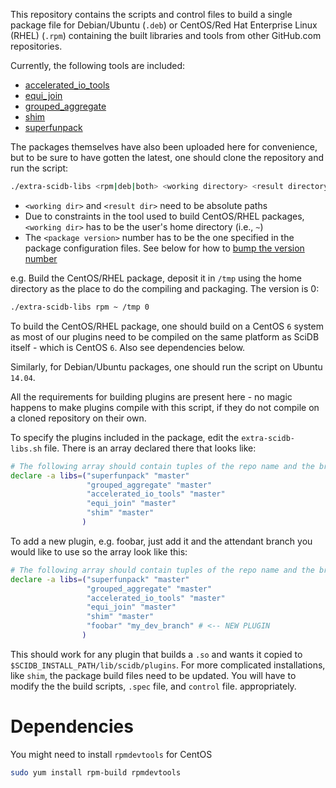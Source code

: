 This repository contains the scripts and control files to build a
single package file for Debian/Ubuntu (`.deb`) or CentOS/Red Hat
Enterprise Linux (RHEL) (`.rpm`) containing the built libraries and
tools from other GitHub.com repositories.

Currently, the following tools are included:

- [accelerated_io_tools](https://github.com/Paradigm4/accelerated_io_tools)
- [equi_join](https://github.com/Paradigm4/equi_join)
- [grouped_aggregate](https://github.com/Paradigm4/grouped_aggregate)
- [shim](https://github.com/Paradigm4/shim)
- [superfunpack](https://github.com/Paradigm4/superfunpack)

The packages themselves have also been uploaded here for convenience,
but to be sure to have gotten the latest, one should clone the
repository and run the script:
```bash
./extra-scidb-libs <rpm|deb|both> <working directory> <result directory> <package version>
```
* `<working dir>` and `<result dir>` need to be absolute paths
* Due to constraints in the tool used to build CentOS/RHEL packages,
  `<working dir>` has to be the user's home directory (i.e., `~`)
* The `<package version>` number has to be the one specified in the
  package configuration files. See below for how to
  [bump the version number](#bump-version)

e.g. Build the CentOS/RHEL package, deposit it in `/tmp` using the home
directory as the place to do the compiling and packaging.  The version
is 0:
```bash
./extra-scidb-libs rpm ~ /tmp 0
```

To build the CentOS/RHEL package, one should build on a CentOS `6`
system as most of our plugins need to be compiled on the same platform
as SciDB itself - which is CentOS `6`. Also see dependencies below.

Similarly, for Debian/Ubuntu packages, one should run the script on
Ubuntu `14.04`.

All the requirements for building plugins are present here - no magic
happens to make plugins compile with this script, if they do not
compile on a cloned repository on their own.

To specify the plugins included in the package, edit the
`extra-scidb-libs.sh` file.  There is an array declared there that
looks like:

```sh
# The following array should contain tuples of the repo name and the branch to get.
declare -a libs=("superfunpack" "master"
                 "grouped_aggregate" "master"
                 "accelerated_io_tools" "master"
                 "equi_join" "master"
                 "shim" "master"
                )
```

To add a new plugin, e.g. foobar, just add it and the attendant branch
you would like to use so the array look like this:

```sh
# The following array should contain tuples of the repo name and the branch to get.
declare -a libs=("superfunpack" "master"
                 "grouped_aggregate" "master"
                 "accelerated_io_tools" "master"
                 "equi_join" "master"
                 "shim" "master"
                 "foobar" "my_dev_branch" # <-- NEW PLUGIN
                )
```

This should work for any plugin that builds a `.so` and wants it
copied to `$SCIDB_INSTALL_PATH/lib/scidb/plugins`.  For more
complicated installations, like `shim`, the package build files need
to be updated. You will have to modify the the build scripts, `.spec`
file, and `control` file.  appropriately.

# Dependencies

You might need to install `rpmdevtools` for CentOS

```sh
sudo yum install rpm-build rpmdevtools
```
